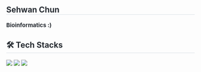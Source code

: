 <div style="text-align: left;"> 
    <h2 style="border-bottom: 1px solid #d8dee4; color: #282d33;"> Sehwan Chun </h2>  
    <div style="font-weight: 700; font-size: 15px; text-align: left; color: #282d33;"> Bioinformatics :) </div> 
    </div>
    <div style="text-align: left;">
    <h2 style="border-bottom: 1px solid #d8dee4; color: #282d33;"> 🛠️ Tech Stacks </h2>
    <div style="margin: ; text-align: left;" "text-align: left;"> 
        <img src="https://img.shields.io/badge/R-276DC3?style=plastic&logo=R&logoColor=white">
        <img src="https://img.shields.io/badge/Python-3776AB?style=plastic&logo=Python&logoColor=white">
        <img src="https://img.shields.io/badge/PyTorch-EE4C2C?style=plastic&logo=PyTorch&logoColor=white">
          </div>
    </div>

    
